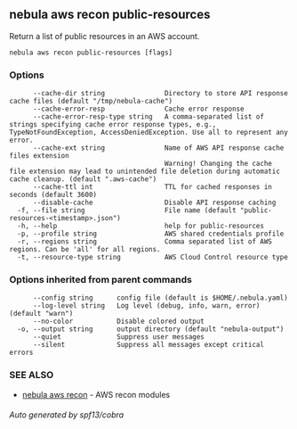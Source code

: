 ## nebula aws recon public-resources

Return a list of public resources in an AWS account.

```
nebula aws recon public-resources [flags]
```

### Options

```
      --cache-dir string               Directory to store API response cache files (default "/tmp/nebula-cache")
      --cache-error-resp               Cache error response
      --cache-error-resp-type string   A comma-separated list of strings specifying cache error response types, e.g., TypeNotFoundException, AccessDeniedException. Use all to represent any error.
      --cache-ext string               Name of AWS API response cache files extension 
                                       Warning! Changing the cache file extension may lead to unintended file deletion during automatic cache cleanup. (default ".aws-cache")
      --cache-ttl int                  TTL for cached responses in seconds (default 3600)
      --disable-cache                  Disable API response caching
  -f, --file string                    File name (default "public-resources-<timestamp>.json")
  -h, --help                           help for public-resources
  -p, --profile string                 AWS shared credentials profile
  -r, --regions string                 Comma separated list of AWS regions. Can be 'all' for all regions.
  -t, --resource-type string           AWS Cloud Control resource type
```

### Options inherited from parent commands

```
      --config string      config file (default is $HOME/.nebula.yaml)
      --log-level string   Log level (debug, info, warn, error) (default "warn")
      --no-color           Disable colored output
  -o, --output string      output directory (default "nebula-output")
      --quiet              Suppress user messages
      --silent             Suppress all messages except critical errors
```

### SEE ALSO

* [nebula aws recon](nebula_aws_recon.md)	 - AWS recon modules

###### Auto generated by spf13/cobra
